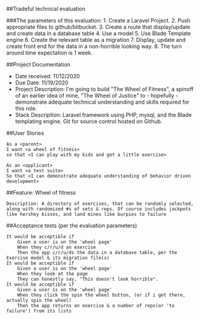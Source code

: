 ##Tradeful technical evaluation

###The parameters of this evaluation:
    1. Create a Laravel Project.
    2. Push appropriate files to github/bitbucket.
    3. Create a route that display/update and create data in a database table
    4. Use a model
    5. Use Blade Template engine
    6. Create the relevant table as a migration
    7. Display, update and create front end for the data in a non-horrible looking way.
    8. The turn around time expectation is 1 week.

##Project Documentation
 - Date received: 11/12/2020
 - Due Date: 11/19/2020
 - Project Description: I'm going to build "The Wheel of Fitness", a spinoff of an earlier idea of mine, "The Wheel of Justice" to - hopefully - demonstrate adequate technical understanding and skills required for this role. 
 - Stack Description: Laravel framework using PHP, mysql, and the Blade templating engine. Git for source control hosted on Github. 

##User Stories

    As a <parent>
    I want <a wheel of fitness>
    so that <I can play with my kids and get a little exercise>

    As an <applicant>
    I want <a test suite>
    So that <I can demonstrate adequate understanding of behavior driven development>

##Feature: Wheel of fitness

    Description: A directory of exercises, that can be randomly selected, along with randomized #s of sets & reps. Of course includes jackpots like hershey kisses, and land mines like burpies to failure

##Acceptance tests (per the evaluation parameters)

    It would be acceptible if 
        Given a user is on the 'wheel page'
        When they c/r/u/d an exercise
        Then the app c/r/u/ds the data in a database table, per the Exercise model & its migration file(s)
    It would be acceptible if 
        Given a user is on the 'wheel page'
        When they look at the page
        They can honestly say, "This doesn't look horrible".
    It would be acceptible if 
        Given a user is on the 'wheel page'
        When they click the spin the wheel button, (or if i get there, actually spin the wheel) 
        Then the app returns an exercise & a number of reps(or 'to failure') from its lists
